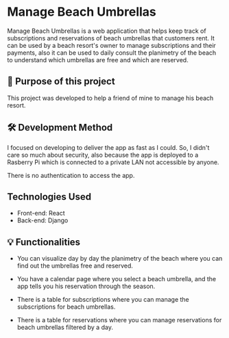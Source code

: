 # Manage Beach Umbrellas

Manage Beach Umbrellas is a web application that helps keep track of subscriptions and reservations of beach umbrellas that customers rent. 
It can be used by a beach resort's owner to manage subscriptions and their payments, also it can be used to daily consult the planimetry of the beach to understand which umbrellas are free and which are reserved.

## 🥅 Purpose of this project

This project was developed to help a friend of mine to manage his beach resort.

## 🛠 Development Method

I focused on developing to deliver the app as fast as I could. So, I didn't care so much about security, also because the app is deployed to a Rasberry Pi which is connected to a private LAN not accessible by anyone.

There is no authentication to access the app.

## Technologies Used

* Front-end: React 
* Back-end: Django

## 💡 Functionalities

* You can visualize day by day the planimetry of the beach where you can find out the umbrellas free and reserved.

* You have a calendar page where you select a beach umbrella, and the app tells you his reservation through the season.

* There is a table for subscriptions where you can manage the subscriptions for beach umbrellas.

* There is a table for reservations where you can manage reservations for beach umbrellas filtered by a day.
